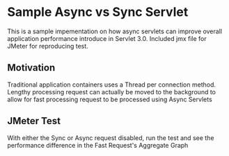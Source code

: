# Sample Async vs Sync Servlet
This is a sample impementation on how async servlets can improve overall application performance introduce in Servlet 3.0. Included jmx file for JMeter for reproducing test.

## Motivation
Traditional application containers uses a Thread per connection method. Lengthy processing request can actually be moved to the background to allow for fast processing request to be processed using Async Servlets

## JMeter Test
With either the Sync or Async request disabled, run the test and see the performance difference in the Fast Request's Aggregate Graph